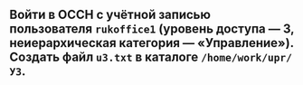 ## Войти в ОССН с учётной записью пользователя `rukoffice1` (уровень доступа — 3, неиерархическая категория — «Управление»). Создать файл `u3.txt` в каталоге `/home/work/upr/У3`.
